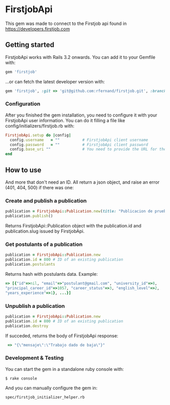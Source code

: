 # FirstjobApi

This gem was made to connect to the Firstjob api found in https://developers.firstjob.com 

## Getting started

FirstjobApi works with Rails 3.2 onwards. You can add it to your Gemfile with:

```ruby
gem 'firstjob'
```

...or can fetch the latest developer version with:

```ruby
gem 'firstjob', :git => 'git@github.com:rfernand/firstjob.git', :branch => 'master'
```
### Configuration

After you finished the gem installation, you need to configure it with your FirstjobApi user information. You can do it filling a file like config/initializers/firstjob.rb with:

```ruby
FirstjobApi.setup do |config|
  config.username   = ""          # FirstjobApi client username
  config.password   = ""          # FirstjobApi client password
  config.base_uri ""              # You need to provide the URL for the endpoint of the FirstjobApi API
end
```
## How to use


And more that don't need an ID. All return a json object, and raise an error (401, 404, 500) if there was one:
### Create and publish a publication
```ruby
publication = FirstjobApi::Publication.new(title: "Publicacion de prueba", description: "Test", looking_for_id: 1, career_status_id: 1, excel_level_id: 2, english_level_id: 2, universities_ids: [1,2], careers_ids: [1, 6])
publication.publish()
```
Returns FirstjobApi::Publication object with the publication.id and publication.slug issued by FirstjobApi.

### Get postulants of a publication
```ruby
publication = FirstjobApi::Publication.new
publication.id = 800 # ID of an existing publication
publication.postulants
```
Returns hash with postulants data. Example:
```ruby
=> [{"id"=>nil, "email"=>"postulant@gmail.com", "university_id"=>8,
"principal_career_id"=>1057, "career_status"=>3, "english_level"=>2,
"years_experience"=>1}, ...}]
```
### Unpublish a publication
```ruby
publication = FirstjobApi::Publication.new
publication.id = 800 # ID of an existing publication
publication.destroy
```
If succeded, returns the body of FirstjobApi response:
```ruby
 => "{\"mensaje\":\"Trabajo dado de baja\"}"
```

### Development & Testing
You can start the gem in a standalone ruby console with:
```
$ rake console
```

And you can manually configure the gem in:
```
spec/firstjob_initializer_helper.rb
```
